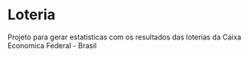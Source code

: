 # Loteria

Projeto para gerar estatisticas com os resultados das loterias da Caixa Economica Federal - Brasil
